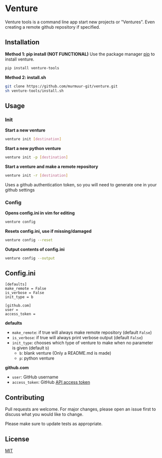 # Venture

Venture tools is a command line app start new projects or "Ventures". Even creating a remote github repository if specified.

## Installation
**Method 1: pip install (NOT FUNCTIONAL)**
Use the package manager [pip](https://pip.pypa.io/en/stable/) to install venture.

```bash
pip install venture-tools
```

**Method 2: install.sh**
```bash
git clone https://github.com/murmuur-git/venture.git
sh venture-tools/install.sh
```

## Usage

### Init
**Start a new venture**
```bash
venture init [destination]
```
**Start a new python venture**
```bash
venture init -p [destination]
```
**Start a venture and make a remote repository**
```bash
venture init -r [destination]
```
Uses a github authentication token, so you will need to generate one in your github settings

### Config
**Opens config.ini in vim for editing**
```bash
venture config
```
**Resets config.ini, use if missing/damaged**
```bash
venture config --reset
```
**Output contents of config.ini**
```bash
venture config --output
```
## Config.ini
```
[defaults]
make_remote = False
is_verbose = False
init_type = b

[github.com]
user =
access_token =
```
**defaults**
- ```make_remote```: if true will always make remote repository (default ```False```)
- ```is_verbose```: if true will always print verbose output (default ```False```)
- ```init_type```: chooses which type of venture to make when no parameter is given (default ```b```)
   - ```b```: blank venture (Only a README.md is made)
   - ```p```: python venture

**github.com**  
- ```user```: GitHub username
- ```access_token```: GitHub [API access token](https://docs.github.com/en/free-pro-team@latest/github/authenticating-to-github/creating-a-personal-access-token)

## Contributing
Pull requests are welcome. For major changes, please open an issue first to discuss what you would like to change.

Please make sure to update tests as appropriate.

## License
[MIT](https://choosealicense.com/licenses/mit/)
